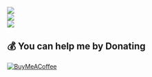 ![](https://github-readme-stats.vercel.app/api?username=AtomicPositron&theme=dark&hide_border=false&include_all_commits=false&count_private=true)<br/>
![](https://github-readme-streak-stats.herokuapp.com/?user=AtomicPositron&theme=dark&hide_border=false)<br/>
![](https://github-readme-stats.vercel.app/api/top-langs/?username=AtomicPositron&theme=dark&hide_border=false&include_all_commits=false&count_private=true&layout=compact)

  ## 💰 You can help me by Donating
  [![BuyMeACoffee](https://img.shields.io/badge/Buy%20Me%20a%20Coffee-ffdd00?style=for-the-badge&logo=buy-me-a-coffee&logoColor=black)](https://buymeacoffee.com/mars.shall) 

  
<!-- Proudly created with GPRM ( https://gprm.itsvg.in ) -->
